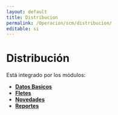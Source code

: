 ```yaml
---
layout: default
title: Distribucion
permalink: /Operacion/scm/distribucion/
editable: si
---
```


# Distribución

Está integrado por los módulos:

* [**Datos Basicos**](http://docs.oasiscom.com/Operacion/scm/distribucion/dbasica/)
* [**Fletes**](http://docs.oasiscom.com/Operacion/scm/distribucion/ddespacho/)
* [**Novedades**](http://docs.oasiscom.com/Operacion/scm/distribucion/dnovedad/)
* [**Reportes**](http://docs.oasiscom.com/Operacion/scm/distribucion/dreporte/)
